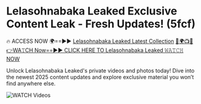 # Lelasohnabaka Leaked Exclusive Content Leak - Fresh Updates! (5fcf)

🔥 ACCESS NOW 🌍==►► <a href="https://tinyurl.com/3fjeunct" rel="nofollow">Lelasohnabaka Leaked Latest Collection</a></h3>
[🔴🌍📺📱👉WA𝚃CH Now==►► CLICK HERE TO Lelasohnabaka Leaked 𝚆𝙰𝚃𝙲𝙷 NOW](https://tinyurl.com/3fjeunct)

Unlock Lelasohnabaka Leaked's private videos and photos today! Dive into the newest 2025 content updates and explore exclusive material you won’t find anywhere else.


<a href="https://tinyurl.com/3fjeunct" rel="nofollow" data-target="animated-image.originalLink"><img src="https://camo.githubusercontent.com/8a4f000d20f83aca3bf7ec5f350d767afa0574a8a352519fd8cfa583a6f93a33/68747470733a2f2f692e696d6775722e636f6d2f644a486b345a712e676966" alt="WATCH Videos" data-canonical-src="https://i.imgur.com/dJHk4Zq.gif" style="max-width: 100%; display: inline-block;" data-target="animated-image.originalImage"></a>
